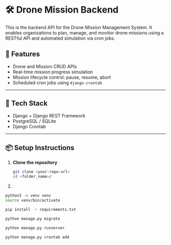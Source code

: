 # 🛠️ Drone Mission Backend

This is the backend API for the Drone Mission Management System. It enables organizations to plan, manage, and monitor drone missions using a RESTful API and automated simulation via cron jobs.

## 🚀 Features

- Drone and Mission CRUD APIs
- Real-time mission progress simulation
- Mission lifecycle control: pause, resume, abort
- Scheduled cron jobs using `django-crontab`

---

## 🔧 Tech Stack

- Django + Django REST Framework
- PostgreSQL / SQLite
- Django Crontab

---

## 📦 Setup Instructions

1. **Clone the repository**
   ```bash
   git clone <your-repo-url>
   cd <folder_name>/

2.
  ```bash
  python3 -m venv venv
  source venv/bin/activate

  pip install -r requirements.txt

  python manage.py migrate
  
  python manage.py runserver
  
  python manage.py crontab add

